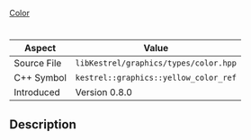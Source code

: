 [Color](index.md)
# 
| Aspect | Value |
| --- | --- |
| Source File | `libKestrel/graphics/types/color.hpp` |
| C++ Symbol | `kestrel::graphics::yellow_color_ref` |
| Introduced | Version 0.8.0 |
## Description
